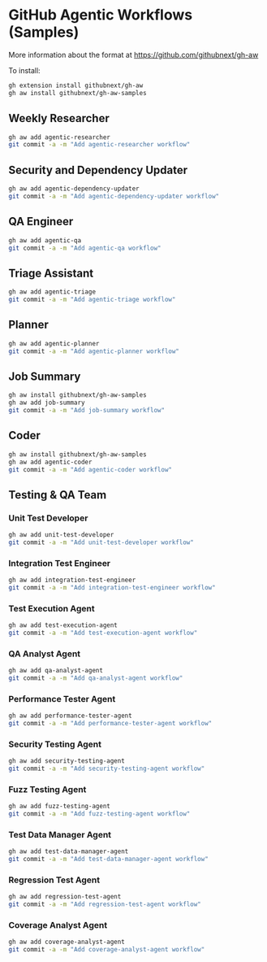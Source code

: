 # GitHub Agentic Workflows (Samples)

More information about the format at https://github.com/githubnext/gh-aw

To install:

```bash 
gh extension install githubnext/gh-aw
gh aw install githubnext/gh-aw-samples
```

## Weekly Researcher

```bash
gh aw add agentic-researcher
git commit -a -m "Add agentic-researcher workflow"
```

## Security and Dependency Updater

```bash
gh aw add agentic-dependency-updater
git commit -a -m "Add agentic-dependency-updater workflow"
```

## QA Engineer

```bash
gh aw add agentic-qa
git commit -a -m "Add agentic-qa workflow"
```

## Triage Assistant

```bash
gh aw add agentic-triage
git commit -a -m "Add agentic-triage workflow"
```

## Planner

```bash
gh aw add agentic-planner
git commit -a -m "Add agentic-planner workflow"
```

## Job Summary

```bash
gh aw install githubnext/gh-aw-samples
gh aw add job-summary
git commit -a -m "Add job-summary workflow"
```

## Coder

```bash
gh aw install githubnext/gh-aw-samples
gh aw add agentic-coder
git commit -a -m "Add agentic-coder workflow"
```

## Testing & QA Team

### Unit Test Developer

```bash
gh aw add unit-test-developer
git commit -a -m "Add unit-test-developer workflow"
```

### Integration Test Engineer

```bash
gh aw add integration-test-engineer
git commit -a -m "Add integration-test-engineer workflow"
```

### Test Execution Agent

```bash
gh aw add test-execution-agent
git commit -a -m "Add test-execution-agent workflow"
```

### QA Analyst Agent

```bash
gh aw add qa-analyst-agent
git commit -a -m "Add qa-analyst-agent workflow"
```

### Performance Tester Agent

```bash
gh aw add performance-tester-agent
git commit -a -m "Add performance-tester-agent workflow"
```

### Security Testing Agent

```bash
gh aw add security-testing-agent
git commit -a -m "Add security-testing-agent workflow"
```

### Fuzz Testing Agent

```bash
gh aw add fuzz-testing-agent
git commit -a -m "Add fuzz-testing-agent workflow"
```

### Test Data Manager Agent

```bash
gh aw add test-data-manager-agent
git commit -a -m "Add test-data-manager-agent workflow"
```

### Regression Test Agent

```bash
gh aw add regression-test-agent
git commit -a -m "Add regression-test-agent workflow"
```

### Coverage Analyst Agent

```bash
gh aw add coverage-analyst-agent
git commit -a -m "Add coverage-analyst-agent workflow"
```



